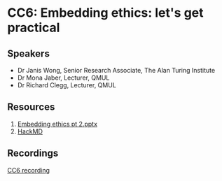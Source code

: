 # CC6: Embedding ethics: let's get practical

## Speakers
- Dr Janis Wong, Senior Research Associate, The Alan Turing Institute
- Dr Mona Jaber, Lecturer, QMUL
- Dr Richard Clegg, Lecturer, QMUL

## Resources
1. [Embedding ethics pt 2.pptx](https://github.com/alan-turing-institute/ds-ai-educators-programme/files/12025882/Embedding.ethics.pt.2.pptx) </br>
2. [HackMD](https://hackmd.io/YnCGCwvfTqmFS3C6CSAJvQ) </br>

## Recordings
[CC6 recording](https://youtu.be/QX4T6d-2OEM) </br>

